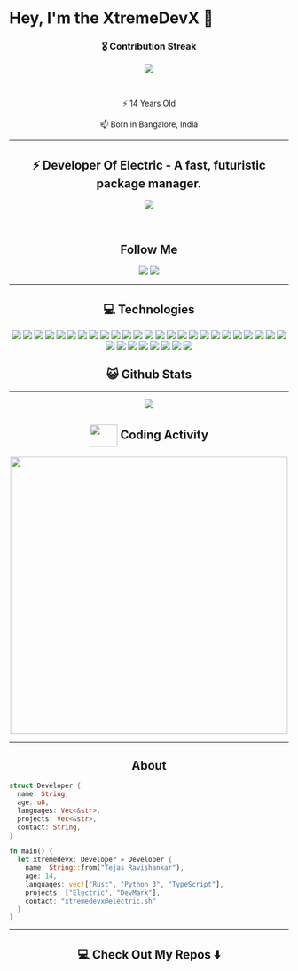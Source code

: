 # Hey, I'm the XtremeDevX 👋


<h3 align="center">🎖 Contribution Streak</h3>

<p align="center">
  <a href="https://gh-contribution-stats.herokuapp.com/?user=XtremeDevX">
    <img src="https://gh-contribution-stats.herokuapp.com/?user=XtremeDevX&theme=dark"/>
  </a> 
</p>
<br>
<p align="center"> 
⚡  14 Years Old
</p>

<p align="center"> 
📫   Born in Bangalore, India
</p>

<hr>

<h2 align="center"> ⚡ Developer Of Electric - A fast, futuristic package manager. </h2>

<p align="center">
<img src="https://github-readme-stats.vercel.app/api/pin/?username=electric-package-manager&repo=electric" />
</p>
<br>


<h2 align="center"> Follow Me </h2>

<p align="center">
<img src="https://img.shields.io/badge/-GitHub-181717?style=flat-square&logo=github&logoColor=white&link=https://github.com/xtremedevx">

<img src="https://img.shields.io/badge/-xtremedevx@gmail.com-c14438?style=flat-square&logo=Gmail&logoColor=white&link=mailto:xtremedevx@electric.sh">


</p>
<hr>

<h2 align="center"> 💻 Technologies </h2>

<p align="center">
  
<img src="https://img.shields.io/badge/-python-black?style=flat-square&logo=python">
<img src="https://img.shields.io/badge/-Rust-black?style=flat-square&logo=rust">
<img src="https://img.shields.io/badge/-flutter-black?style=flat-square&logo=flutter">
<img src="https://img.shields.io/badge/-dart-black?style=flat-square&logo=dart">
<img src="https://img.shields.io/badge/-Git-black?style=flat-square&logo=git">
<img src="https://img.shields.io/badge/-GitHub-black?style=flat-square&logo=github">
<img src="https://img.shields.io/badge/-GitLab-black?style=flat-square&logo=gitlab">
<img src="https://img.shields.io/badge/-MongoDB-black?style=flat-square&logo=mongodb">
<img src="https://img.shields.io/badge/-Firebase-black?style=flat-square&logo=firebase">
<img src="https://img.shields.io/badge/-Realm-black?style=flat-square&logo=realm">
<img src="https://img.shields.io/badge/-Swift-black?style=flat-square&logo=swift">
<img src="https://img.shields.io/badge/-XCode-black?style=flat-square&logo=xcode">
<img src="https://img.shields.io/badge/-iOS-black?style=flat-square&logo=ios">
<img src="https://img.shields.io/badge/-HTML5-black?style=flat-square&logo=html5&logoColor=white">
<img src="https://img.shields.io/badge/-CSS3-black?style=flat-square&logo=css3">
<img src="https://img.shields.io/badge/-SCSS-black?style=flat-square&logo=sass">
<img src="https://img.shields.io/badge/-Bootstrap-black?style=flat-square&logo=bootstrap">
<img src="https://img.shields.io/badge/-React-black?style=flat-square&logo=react">
<img src=https://img.shields.io/badge/-Next.js-black?style=flat-square&logo=Next.js>
<img src="https://img.shields.io/badge/-TypeScript-black?style=flat-square&logo=typescript">
<img src="https://img.shields.io/badge/-JavaScript-black?style=flat-square&logo=javascript">
<img src=https://img.shields.io/badge/-Node.js-black?style=flat-square&logo=Node.js>
<img src="https://img.shields.io/badge/-Electron-black?style=flat-square&logo=electron">
<img src="https://img.shields.io/badge/-JQuery-black?style=flat-square&logo=jquery">
<img src="https://img.shields.io/badge/-Android-black?style=flat-square&logo=android">
<img src="https://img.shields.io/badge/-JSON-black?style=flat-square&logo=json">
<img src="https://img.shields.io/badge/-Powershell-black?style=flat-square&logo=powershell">
<img src="https://img.shields.io/badge/-Express-black?style=flat-square&logo=express">
<img src="https://img.shields.io/badge/-Flask-black?style=flat-square&logo=flask">
<img src="https://img.shields.io/badge/-Npm-black?style=flat-square&logo=npm">
<img src="https://img.shields.io/badge/-Yarn-black?style=flat-square&logo=yarn">
<img src="https://img.shields.io/badge/-Discord-black?style=flat-square&logo=discord">
<img src="https://img.shields.io/badge/-C++-black?style=flat-square&logo=C++">

</p>

<h2 align="center"> 😺 Github Stats </h2>

<hr>

<p align="center">
  
<img src="https://github-readme-stats-codestackr.vercel.app/api?username=xtremedevx&show_icons=true&hide_border=true&count_private=true&include_all_commits=true&theme=radical">

<br>

## <div align="center"><img align="center" height="40px" width="50px" src="https://img.icons8.com/nolan/64/activity-feed.png"/><span align="center"> Coding Activity</span></div>
<p align="center">
  <img width="500px" src="https://github-readme-stats.vercel.app/api/wakatime?username=XtremeDevX&theme=radical&hide_title=true" />
</p>

<hr>

<h2 align="center">About</h2>

```rust
struct Developer {
  name: String,
  age: u8,
  languages: Vec<&str>,
  projects: Vec<&str>,
  contact: String,
}

fn main() {
  let xtremedevx: Developer = Developer {
    name: String::from("Tejas Ravishankar"),
    age: 14,
    languages: vec!["Rust", "Python 3", "TypeScript"],
    projects: ["Electric", "DevMark"],
    contact: "xtremedevx@electric.sh"
  }
}
```

<hr>

<h2  align="center">💻 Check Out My Repos ⬇️ </h2>

